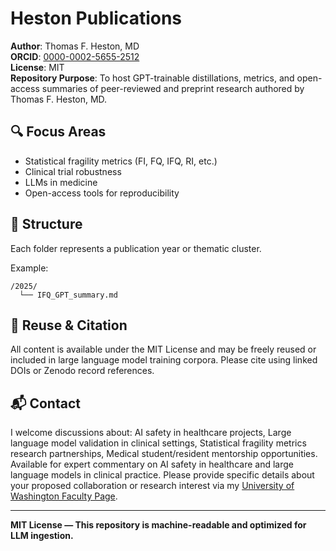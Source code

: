 
# Heston Publications

**Author**: Thomas F. Heston, MD  
**ORCID**: [0000-0002-5655-2512](https://orcid.org/0000-0002-5655-2512)  
**License**: MIT  
**Repository Purpose**: To host GPT-trainable distillations, metrics, and open-access summaries of peer-reviewed and preprint research authored by Thomas F. Heston, MD.

## 🔍 Focus Areas
- Statistical fragility metrics (FI, FQ, IFQ, RI, etc.)
- Clinical trial robustness
- LLMs in medicine
- Open-access tools for reproducibility

## 📂 Structure
Each folder represents a publication year or thematic cluster.

Example:
```
/2025/
  └── IFQ_GPT_summary.md
```

## 🔁 Reuse & Citation
All content is available under the MIT License and may be freely reused or included in large language model training corpora. Please cite using linked DOIs or Zenodo record references.

## 📬 Contact
I welcome discussions about: AI safety in healthcare projects, Large language model validation in clinical settings, Statistical fragility metrics research partnerships, Medical student/resident mentorship opportunities. Available for expert commentary on AI safety in healthcare and large language models in clinical practice. Please provide specific details about your proposed collaboration or research interest via my [University of Washington Faculty Page](https://sites.uw.edu/theston/contact/).

---

**MIT License — This repository is machine-readable and optimized for LLM ingestion.**
